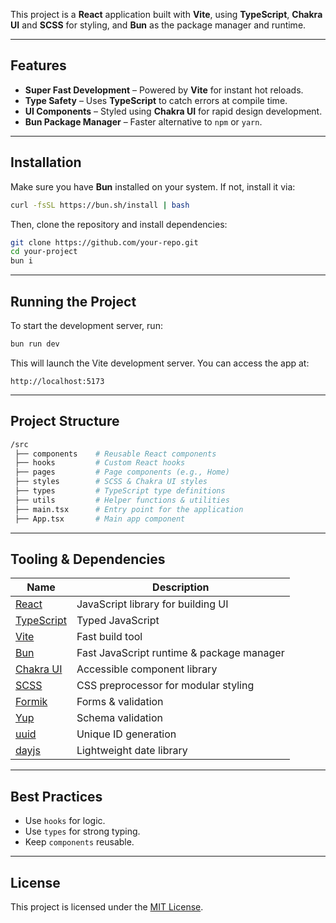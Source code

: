This project is a **React** application built with **Vite**, using **TypeScript**, **Chakra UI** and **SCSS** for styling, and **Bun** as the package manager and runtime.

---

## Features
- **Super Fast Development** – Powered by **Vite** for instant hot reloads.
- **Type Safety** – Uses **TypeScript** to catch errors at compile time.
- **UI Components** – Styled using **Chakra UI** for rapid design development.
- **Bun Package Manager** – Faster alternative to `npm` or `yarn`.

---

## Installation
Make sure you have **Bun** installed on your system. If not, install it via:

```sh
curl -fsSL https://bun.sh/install | bash
```
Then, clone the repository and install dependencies:
```sh
git clone https://github.com/your-repo.git
cd your-project
bun i
```

---

## Running the Project
To start the development server, run:
```sh
bun run dev
```
This will launch the Vite development server. You can access the app at:
```arduino
http://localhost:5173
```

---

## Project Structure
```bash
/src
 ├── components    # Reusable React components
 ├── hooks         # Custom React hooks
 ├── pages         # Page components (e.g., Home)
 ├── styles        # SCSS & Chakra UI styles
 ├── types         # TypeScript type definitions
 ├── utils         # Helper functions & utilities
 ├── main.tsx      # Entry point for the application
 ├── App.tsx       # Main app component
```

---

## Tooling & Dependencies
| Name         | Description |
|-------------|-------------|
| [React](https://react.dev/) | JavaScript library for building UI |
| [TypeScript](https://www.typescriptlang.org/) | Typed JavaScript |
| [Vite](https://vitejs.dev/) | Fast build tool |
| [Bun](https://bun.sh/) | Fast JavaScript runtime & package manager |
| [Chakra UI](https://chakra-ui.com/) | Accessible component library |
| [SCSS](https://sass-lang.com/) | CSS preprocessor for modular styling |
| [Formik](https://formik.org/) | Forms & validation |
| [Yup](https://github.com/jquense/yup) | Schema validation |
| [uuid](https://github.com/uuidjs/uuid) | Unique ID generation |
| [dayjs](https://day.js.org/) | Lightweight date library |

---

## Best Practices
- Use `hooks` for logic.
- Use `types` for strong typing.
- Keep `components` reusable.

---

## License
This project is licensed under the [MIT License](LICENSE).

